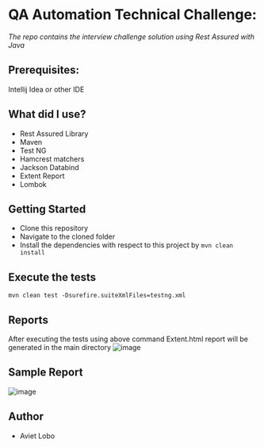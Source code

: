 # QA Automation Technical Challenge:
*The repo contains the interview challenge solution using Rest Assured with Java*
## Prerequisites:
Intellij Idea or other IDE

## What did I use?
* Rest Assured Library
* Maven
* Test NG
* Hamcrest matchers
* Jackson Databind
* Extent Report
* Lombok

## Getting Started
* Clone this repository
* Navigate to the cloned folder
* Install the dependencies with respect to this project by `mvn clean install`

## Execute the tests
`mvn clean test -Dsurefire.suiteXmlFiles=testng.xml`

## Reports
After executing the tests using above command Extent.html report will be generated in the main directory
![image](https://user-images.githubusercontent.com/35001674/182318689-25cbb8e6-fa64-409f-8a8c-40000be551b2.png)

## Sample Report
![image](https://user-images.githubusercontent.com/35001674/182318894-5f046159-2e73-43f7-bc9a-2436a905127d.png)

## Author
* Aviet Lobo
